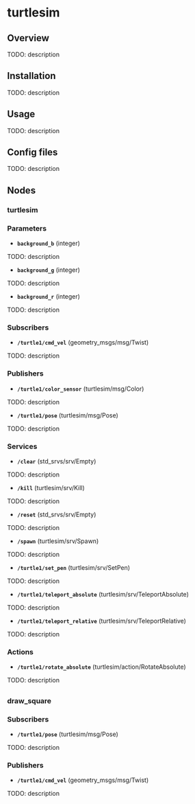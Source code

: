 # turtlesim

## Overview

TODO: description

## Installation

TODO: description

## Usage

TODO: description

## Config files

TODO: description

## Nodes

### turtlesim

### Parameters

- **`background_b`** (integer)

TODO: description

- **`background_g`** (integer)

TODO: description

- **`background_r`** (integer)

TODO: description

### Subscribers

- **`/turtle1/cmd_vel`** (geometry_msgs/msg/Twist)

TODO: description

### Publishers

- **`/turtle1/color_sensor`** (turtlesim/msg/Color)

TODO: description

- **`/turtle1/pose`** (turtlesim/msg/Pose)

TODO: description

### Services

- **`/clear`** (std_srvs/srv/Empty)

TODO: description

- **`/kill`** (turtlesim/srv/Kill)

TODO: description

- **`/reset`** (std_srvs/srv/Empty)

TODO: description

- **`/spawn`** (turtlesim/srv/Spawn)

TODO: description

- **`/turtle1/set_pen`** (turtlesim/srv/SetPen)

TODO: description

- **`/turtle1/teleport_absolute`** (turtlesim/srv/TeleportAbsolute)

TODO: description

- **`/turtle1/teleport_relative`** (turtlesim/srv/TeleportRelative)

TODO: description

### Actions

- **`/turtle1/rotate_absolute`** (turtlesim/action/RotateAbsolute)

TODO: description

##

### draw_square

### Subscribers

- **`/turtle1/pose`** (turtlesim/msg/Pose)

TODO: description

### Publishers

- **`/turtle1/cmd_vel`** (geometry_msgs/msg/Twist)

TODO: description

